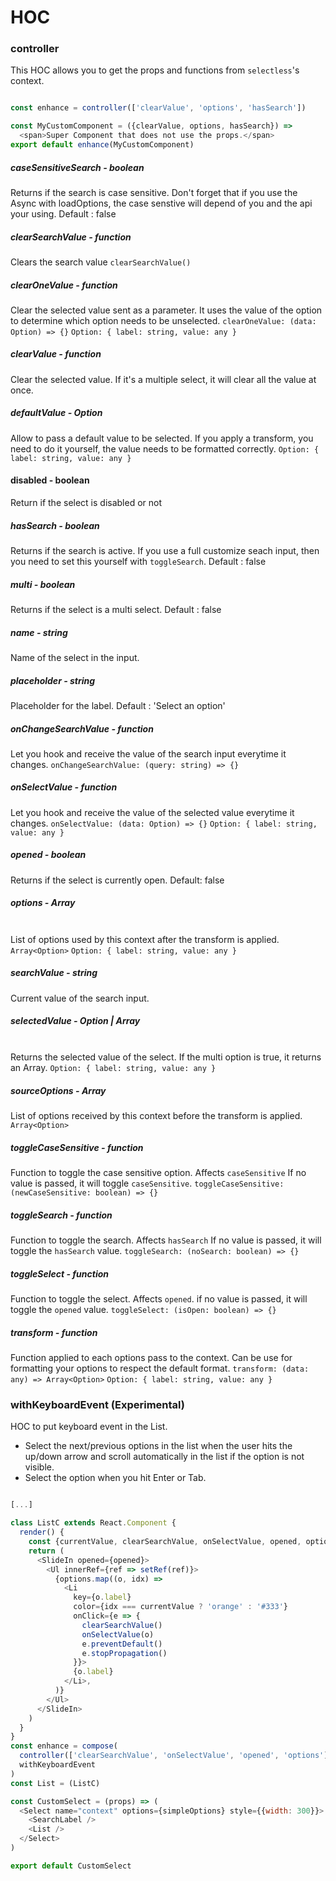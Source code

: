 # HOC

### controller

This HOC allows you to get the props and functions from `selectless`'s context.

```javascript

const enhance = controller(['clearValue', 'options', 'hasSearch'])

const MyCustomComponent = ({clearValue, options, hasSearch}) =>
  <span>Super Component that does not use the props.</span>
export default enhance(MyCustomComponent)

```

##### caseSensitiveSearch - boolean
  Returns if the search is case sensitive.
  Don't forget that if you use the Async with loadOptions, the case senstive will depend of you and the api your using.
  Default : false

##### clearSearchValue - function
  Clears the search value
  `clearSearchValue()`

##### clearOneValue - function
  Clear the selected value sent as a parameter. It uses the value of the option to determine which option needs to be unselected.
  `clearOneValue: (data: Option) => {}`
  `Option: { label: string, value: any }`

##### clearValue - function
  Clear the selected value. If it's a multiple select, it will clear all the value at once.

##### defaultValue - Option
  Allow to pass a default value to be selected. If you apply a transform, you need to do it yourself, the value needs to be formatted correctly.
  `Option: { label: string, value: any }`

#### disabled - boolean
  Return if the select is disabled or not

##### hasSearch - boolean
  Returns if the search is active.
  If you use a full customize seach input, then you need to set this yourself with `toggleSearch`.
  Default : false

##### multi - boolean
  Returns if the select is a multi select.
  Default : false

##### name - string
  Name of the select in the input.

##### placeholder - string
  Placeholder for the label.
  Default : 'Select an option'

##### onChangeSearchValue - function
  Let you hook and receive the value of the search input everytime it changes.
  `onChangeSearchValue: (query: string) => {}`

##### onSelectValue - function
  Let you hook and receive the value of the selected value everytime it changes.
  `onSelectValue: (data: Option) => {}`
  `Option: { label: string, value: any }`

##### opened - boolean
  Returns if the select is currently open.
  Default: false

##### options - Array<Option>
  List of options used by this context after the transform is applied.
  `Array<Option>`
  `Option: { label: string, value: any }`

##### searchValue - string
  Current value of the search input.

##### selectedValue - Option | Array<Option>
  Returns the selected value of the select.
  If the multi option is true, it returns an Array.
  `Option: { label: string, value: any }`

##### sourceOptions - Array<any>
  List of options received by this context before the transform is applied.
  `Array<Option>`

##### toggleCaseSensitive - function
  Function to toggle the case sensitive option.
  Affects `caseSensitive`
  If no value is passed, it will toggle `caseSensitive`.
  `toggleCaseSensitive: (newCaseSensitive: boolean) => {}`

##### toggleSearch - function
  Function to toggle the search.
  Affects `hasSearch`
  If no value is passed, it will toggle the `hasSearch` value.
  `toggleSearch: (noSearch: boolean) => {}`

##### toggleSelect - function
  Function to toggle the select.
  Affects `opened`.
  if no value is passed, it will toggle the `opened` value.
  `toggleSelect: (isOpen: boolean) => {}`

##### transform - function
  Function applied to each options pass to the context.
  Can be use for formatting your options to respect the default format.
  `transform: (data: any) => Array<Option>`
  `Option: { label: string, value: any }`


### withKeyboardEvent (Experimental)

HOC to put keyboard event in the List.
- Select the next/previous options in the list when the user hits the up/down arrow and scroll automatically in the list if the option is not visible.
- Select the option when you hit Enter or Tab.

```javascript

[...]

class ListC extends React.Component {
  render() {
    const {currentValue, clearSearchValue, onSelectValue, opened, options, setRef} = this.props
    return (
      <SlideIn opened={opened}>
        <Ul innerRef={ref => setRef(ref)}>
          {options.map((o, idx) =>
            <Li
              key={o.label}
              color={idx === currentValue ? 'orange' : '#333'}
              onClick={e => {
                clearSearchValue()
                onSelectValue(o)
                e.preventDefault()
                e.stopPropagation()
              }}>
              {o.label}
            </Li>,
          )}
        </Ul>
      </SlideIn>
    )
  }
}
const enhance = compose(
  controller(['clearSearchValue', 'onSelectValue', 'opened', 'options']),
  withKeyboardEvent
)
const List = (ListC)

const CustomSelect = (props) => (
  <Select name="context" options={simpleOptions} style={{width: 300}}>
    <SearchLabel />
    <List />
  </Select>
)

export default CustomSelect

```
